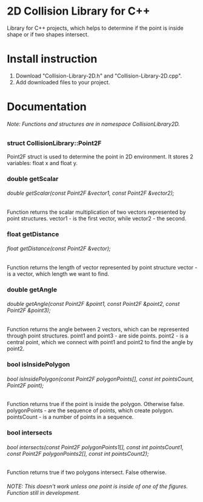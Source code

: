 # 2D Collision Library for C++
Library for C++ projects, which helps to determine if the point is inside shape or if two shapes intersect.

# Install instruction
1. Download "Collision-Library-2D.h" and "Collision-Library-2D.cpp".
2. Add downloaded files to your project.

# Documentation
###### Note: Functions and structures are in namespace CollisionLibrary2D.

### struct CollisionLibrary::Point2F
Point2F struct is used to determine the point in 2D environment. It stores 2 variables: float x and float y.

### double getScalar
###### double getScalar(const Point2F &vector1, const Point2F &vector2);
Function returns the scalar multiplication of two vectors represented by point structures.
vector1 - is the first vector, while vector2 - the second.

### float getDistance
###### float getDistance(const Point2F &vector);
Function returns the length of vector represented by point structure
vector - is a vector, which length we want to find.

### double getAngle
###### double getAngle(const Point2F &point1, const Point2F &point2, const Point2F &point3);
Function returns the angle between 2 vectors, which can be represented through point structures.
point1 and point3 - are side points.
point2 - is a central point, which we connect with point1 and point2 to find the angle by point2.

### bool isInsidePolygon
###### bool isInsidePolygon(const Point2F polygonPoints[], const int pointsCount, Point2F point);
Function returns true if the point is inside the polygon. Otherwise false.
polygonPoints - are the sequence of points, which create polygon.
pointsCount - is a number of points in a sequence.

### bool intersects
###### bool intersects(const Point2F polygonPoints1[], const int pointsCount1, const Point2F polygonPoints2[], const int pointsCount2);
Function returns true if two polygons intersect. False otherwise.
###### NOTE: This doesn't work unless one point is inside of one of the figures. Function still in development.
